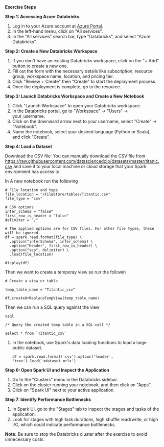 **Exercise Steps**

**Step 1: Accessing Azure Databricks**

1. Log in to your Azure account at [Azure Portal](https://portal.azure.com/).
2. In the left-hand menu, click on "All services".
3. In the "All services" search bar, type "Databricks", and select "Azure Databricks".

**Step 2: Create a New Databricks Workspace**

1. If you don't have an existing Databricks workspace, click on the "+ Add" button to create a new one.
2. Fill out the form with the necessary details like subscription, resource group, workspace name, location, and pricing tier.
3. Click "Review + Create" then "Create" to start the deployment process.
4. Once the deployment is complete, go to the resource.

**Step 3: Launch Databricks Workspace and Create a New Notebook**

1. Click "Launch Workspace" to open your Databricks workspace.
2. In the Databricks portal, go to "Workspace" -> "Users" -> your_username.
3. Click on the downward arrow next to your username, select "Create" -> "Notebook".
4. Name the notebook, select your desired language (Python or Scala), and click "Create".

**Step 4: Load a Dataset**

Download the CSV file: You can manually download the CSV file from https://raw.githubusercontent.com/datasciencedojo/datasets/master/titanic.csv and save it to your local machine or cloud storage that your Spark environment has access to.

In A new notebook run the following

```
# File location and type
file_location = "/FileStore/tables/Titantic.csv"
file_type = "csv"

# CSV options
infer_schema = "false"
first_row_is_header = "false"
delimiter = ","

# The applied options are for CSV files. For other file types, these will be ignored.
df = spark.read.format(file_type) \
  .option("inferSchema", infer_schema) \
  .option("header", first_row_is_header) \
  .option("sep", delimiter) \
  .load(file_location)

display(df)
```

Then we want to create a temporay view so run the followin

```
# Create a view or table

temp_table_name = "Titantic_csv"

df.createOrReplaceTempView(temp_table_name)
```

Then we can run a SQL query against the view

```
%sql

/* Query the created temp table in a SQL cell */

select * from `Titantic_csv`
```

1. In the notebook, use Spark's data loading functions to load a large public dataset. 
    ```
    df = spark.read.format('csv').option('header', 'true').load('<dataset_url>')
    ```



**Step 6: Open Spark UI and Inspect the Application**

1. Go to the "Clusters" menu in the Databricks sidebar.
2. Click on the cluster running your notebook, and then click on "Apps".
3. Click on "Spark UI" next to your active application.

**Step 7: Identify Performance Bottlenecks**

1. In Spark UI, go to the "Stages" tab to inspect the stages and tasks of the application.
2. Look for stages with high task durations, high shuffle read/write, or high I/O, which could indicate performance bottlenecks.



**Note:** Be sure to stop the Databricks cluster after the exercise to avoid unnecessary costs.
